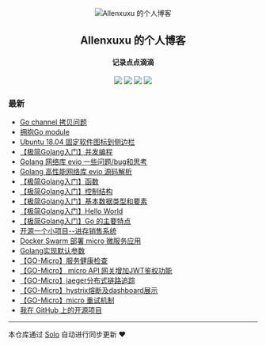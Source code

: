 <p align="center"><img alt="Allenxuxu 的个人博客" src="https://static.b3log.org/images/brand/solo-32.png"></p><h2 align="center">
Allenxuxu 的个人博客
</h2>

<h4 align="center">记录点点滴滴</h4>
<p align="center"><a title="Allenxuxu 的个人博客" target="_blank" href="https://github.com/Allenxuxu/solo-blog"><img src="https://img.shields.io/github/last-commit/Allenxuxu/solo-blog.svg?style=flat-square&color=FF9900"></a>
<a title="GitHub repo size in bytes" target="_blank" href="https://github.com/Allenxuxu/solo-blog"><img src="https://img.shields.io/github/repo-size/Allenxuxu/solo-blog.svg?style=flat-square"></a>
<a title="Solo Version" target="_blank" href="https://github.com/b3log/solo/releases"><img src="https://img.shields.io/badge/solo-3.6.2-f1e05a.svg?style=flat-square&color=blueviolet"></a>
<a title="Hits" target="_blank" href="https://github.com/b3log/hits"><img src="https://hits.b3log.org/Allenxuxu/solo-blog.svg"></a></p>

### 最新

* [Go channel 拷贝问题](https://note.mogutou.xyz/articles/2019/08/21/1566389259093.html)
* [拥抱Go module](https://note.mogutou.xyz/articles/2019/08/20/1566313561719.html)
* [Ubuntu 18.04 固定软件图标到侧边栏](https://note.mogutou.xyz/articles/2019/08/20/1566260307439.html)
* [【极简Golang入门】并发编程](https://note.mogutou.xyz/articles/2019/08/19/1566219698243.html)
* [Golang 网络库 evio 一些问题/bug和思考](https://note.mogutou.xyz/articles/2019/08/15/1565876205121.html)
* [Golang 高性能网络库 evio 源码解析](https://note.mogutou.xyz/articles/2019/08/06/1565053139105.html)
* [【极简Golang入门】函数](https://note.mogutou.xyz/articles/2019/08/04/1564914678382.html)
* [【极简Golang入门】控制结构](https://note.mogutou.xyz/articles/2019/08/04/1564914572901.html)
* [【极简Golang入门】基本数据类型和要素](https://note.mogutou.xyz/articles/2019/08/04/1564914401205.html)
* [【极简Golang入门】Hello World](https://note.mogutou.xyz/articles/2019/08/04/1564914182581.html)
* [【极简Golang入门】Go 的主要特点](https://note.mogutou.xyz/articles/2019/08/04/1564913986055.html)
* [开源一个小项目--进存销售系统](https://note.mogutou.xyz/articles/2019/07/28/1564281900869.html)
* [Docker Swarm 部署 micro 微服务应用 ](https://note.mogutou.xyz/articles/2019/07/18/1563453904693.html)
* [Golang实现默认参数](https://note.mogutou.xyz/articles/2019/06/27/1561595947632.html)
* [ 【GO-Micro】服务健康检查](https://note.mogutou.xyz/articles/2019/06/24/1561380283681.html)
* [【GO-Micro】 micro API 网关增加JWT鉴权功能](https://note.mogutou.xyz/articles/2019/06/24/1561380135633.html)
* [【GO-Micro】jaeger分布式链路追踪](https://note.mogutou.xyz/articles/2019/06/24/1561380020624.html)
* [【GO-Micro】hystrix熔断及dashboard展示](https://note.mogutou.xyz/articles/2019/06/20/1561018626474.html)
* [【GO-Micro】micro 重试机制](https://note.mogutou.xyz/articles/2019/06/20/1561018083376.html)
* [我在 GitHub 上的开源项目](https://note.mogutou.xyz/my-github-repos)



---

本仓库通过 [Solo](https://github.com/b3log/solo) 自动进行同步更新 ❤️ 
